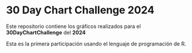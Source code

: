 # 30 Day Chart Challenge 2024

Este repositorio contiene los gráficos realizados para el **30DayChartChallenge** del **2024**

Esta es la primera participación usando el lenguaje de programación de R.
